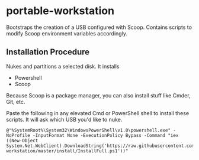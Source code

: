 # portable-workstation

Bootstraps the creation of a USB configured with Scoop. Contains scripts to modify Scoop environment variables accordingly.

## Installation Procedure

Nukes and partitions a selected disk. It installs

- Powershell
- Scoop

Because Scoop is a package manager, you can also install stuff like Cmder, Git, etc.

Paste the following in any elevated Cmd or PowerShell shell to install these scripts. It will ask which USB you'd like to nuke.

```batch
@"%SystemRoot%\System32\WindowsPowerShell\v1.0\powershell.exe" -NoProfile -InputFormat None -ExecutionPolicy Bypass -Command "iex ((New-Object System.Net.WebClient).DownloadString('https://raw.githubusercontent.com/eankeen/portable-workstation/master/install/InstallFull.ps1'))"
```

